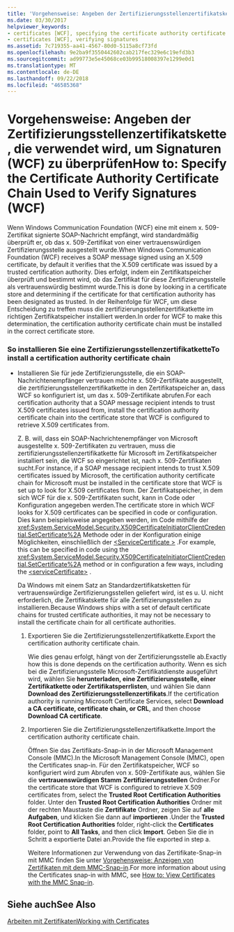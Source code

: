 ```yaml
---
title: 'Vorgehensweise: Angeben der Zertifizierungsstellenzertifikatskette, die verwendet wird, um Signaturen (WCF) zu überprüfen'
ms.date: 03/30/2017
helpviewer_keywords:
- certificates [WCF], specifying the certificate authority certificate chain
- certificates [WCF], verifying signatures
ms.assetid: 7c719355-aa41-4567-80d0-5115a8cf73fd
ms.openlocfilehash: 9e2ba9f3550442602cab217fec329e6c19efd3b3
ms.sourcegitcommit: ad99773e5e45068ce03b99518008397e1299e0d1
ms.translationtype: MT
ms.contentlocale: de-DE
ms.lasthandoff: 09/22/2018
ms.locfileid: "46585368"
---
```

# <a name="how-to-specify-the-certificate-authority-certificate-chain-used-to-verify-signatures-wcf"></a><span data-ttu-id="5531f-102">Vorgehensweise: Angeben der Zertifizierungsstellenzertifikatskette, die verwendet wird, um Signaturen (WCF) zu überprüfen</span><span class="sxs-lookup"><span data-stu-id="5531f-102">How to: Specify the Certificate Authority Certificate Chain Used to Verify Signatures (WCF)</span></span>
<span data-ttu-id="5531f-103">Wenn Windows Communication Foundation (WCF) eine mit einem x. 509-Zertifikat signierte SOAP-Nachricht empfängt, wird standardmäßig überprüft er, ob das x. 509-Zertifikat von einer vertrauenswürdigen Zertifizierungsstelle ausgestellt wurde.</span><span class="sxs-lookup"><span data-stu-id="5531f-103">When Windows Communication Foundation (WCF) receives a SOAP message signed using an X.509 certificate, by default it verifies that the X.509 certificate was issued by a trusted certification authority.</span></span> <span data-ttu-id="5531f-104">Dies erfolgt, indem ein Zertifikatspeicher überprüft und bestimmt wird, ob das Zertifikat für diese Zertifizierungsstelle als vertrauenswürdig bestimmt wurde.</span><span class="sxs-lookup"><span data-stu-id="5531f-104">This is done by looking in a certificate store and determining if the certificate for that certification authority has been designated as trusted.</span></span> <span data-ttu-id="5531f-105">In der Reihenfolge für WCF, um diese Entscheidung zu treffen muss die zertifizierungsstellenzertifikatkette im richtigen Zertifikatspeicher installiert werden.</span><span class="sxs-lookup"><span data-stu-id="5531f-105">In order for WCF to make this determination, the certification authority certificate chain must be installed in the correct certificate store.</span></span>  
  
### <a name="to-install-a-certification-authority-certificate-chain"></a><span data-ttu-id="5531f-106">So installieren Sie eine Zertifizierungsstellenzertifikatkette</span><span class="sxs-lookup"><span data-stu-id="5531f-106">To install a certification authority certificate chain</span></span>  
  
-   <span data-ttu-id="5531f-107">Installieren Sie für jede Zertifizierungsstelle, die ein SOAP-Nachrichtenempfänger vertrauen möchte x. 509-Zertifikate ausgestellt, die zertifizierungsstellenzertifikatkette in den Zertifikatspeicher an, dass WCF so konfiguriert ist, um das x. 509-Zertifikate abrufen.</span><span class="sxs-lookup"><span data-stu-id="5531f-107">For each certification authority that a SOAP message recipient intends to trust X.509 certificates issued from, install the certification authority certificate chain into the certificate store that WCF is configured to retrieve X.509 certificates from.</span></span>  
  
     <span data-ttu-id="5531f-108">Z. B. will, dass ein SOAP-Nachrichtenempfänger von Microsoft ausgestellte x. 509-Zertifikaten zu vertrauen, muss die zertifizierungsstellenzertifikatkette für Microsoft im Zertifikatspeicher installiert sein, die WCF so eingerichtet ist, nach x. 509-Zertifikaten sucht.</span><span class="sxs-lookup"><span data-stu-id="5531f-108">For instance, if a SOAP message recipient intends to trust X.509 certificates issued by Microsoft, the certification authority certificate chain for Microsoft must be installed in the certificate store that WCF is set up to look for X.509 certificates from.</span></span> <span data-ttu-id="5531f-109">Der Zertifikatspeicher, in dem sich WCF für die x. 509-Zertifikaten sucht, kann in Code oder Konfiguration angegeben werden.</span><span class="sxs-lookup"><span data-stu-id="5531f-109">The certificate store in which WCF looks for X.509 certificates can be specified in code or configuration.</span></span> <span data-ttu-id="5531f-110">Dies kann beispielsweise angegeben werden, im Code mithilfe der <xref:System.ServiceModel.Security.X509CertificateInitiatorClientCredential.SetCertificate%2A> Methode oder in der Konfiguration einige Möglichkeiten, einschließlich der [ \<ServiceCertificate >](../../../../docs/framework/configure-apps/file-schema/wcf/servicecertificate-of-clientcredentials-element.md) .</span><span class="sxs-lookup"><span data-stu-id="5531f-110">For example, this can be specified in code using the <xref:System.ServiceModel.Security.X509CertificateInitiatorClientCredential.SetCertificate%2A> method or in configuration a few ways, including the [\<serviceCertificate>](../../../../docs/framework/configure-apps/file-schema/wcf/servicecertificate-of-clientcredentials-element.md) .</span></span>  
  
     <span data-ttu-id="5531f-111">Da Windows mit einem Satz an Standardzertifikatsketten für vertrauenswürdige Zertifizierungsstellen geliefert wird, ist es u. U. nicht erforderlich, die Zertifikatskette für alle Zertifizierungsstellen zu installieren.</span><span class="sxs-lookup"><span data-stu-id="5531f-111">Because Windows ships with a set of default certificate chains for trusted certificate authorities, it may not be necessary to install the certificate chain for all certificate authorities.</span></span>  
  
    1.  <span data-ttu-id="5531f-112">Exportieren Sie die Zertifizierungsstellenzertifikatkette.</span><span class="sxs-lookup"><span data-stu-id="5531f-112">Export the certification authority certificate chain.</span></span>  
  
         <span data-ttu-id="5531f-113">Wie dies genau erfolgt, hängt von der Zertifizierungsstelle ab.</span><span class="sxs-lookup"><span data-stu-id="5531f-113">Exactly how this is done depends on the certification authority.</span></span> <span data-ttu-id="5531f-114">Wenn es sich bei die Zertifizierungsstelle Microsoft-Zertifikatdienste ausgeführt wird, wählen Sie **herunterladen, eine Zertifizierungsstelle, einer Zertifikatkette oder Zertifikatsperrlisten**, und wählen Sie dann **Download des Zertifizierungsstellenzertifikats**.</span><span class="sxs-lookup"><span data-stu-id="5531f-114">If the certification authority is running Microsoft Certificate Services, select **Download a CA certificate, certificate chain, or CRL**, and then choose **Download CA certificate**.</span></span>  
  
    2.  <span data-ttu-id="5531f-115">Importieren Sie die Zertifizierungsstellenzertifikatkette.</span><span class="sxs-lookup"><span data-stu-id="5531f-115">Import the certification authority certificate chain.</span></span>  
  
         <span data-ttu-id="5531f-116">Öffnen Sie das Zertifikats-Snap-in in der Microsoft Management Console (MMC).</span><span class="sxs-lookup"><span data-stu-id="5531f-116">In the Microsoft Management Console (MMC), open the Certificates snap-in.</span></span> <span data-ttu-id="5531f-117">Für den Zertifikatspeicher, WCF so konfiguriert wird zum Abrufen von x. 509-Zertifikate aus, wählen Sie die **vertrauenswürdigen Stamm** **Zertifizierungsstellen** Ordner.</span><span class="sxs-lookup"><span data-stu-id="5531f-117">For the certificate store that WCF is configured to retrieve X.509 certificates from, select the **Trusted Root** **Certification Authorities** folder.</span></span> <span data-ttu-id="5531f-118">Unter den **Trusted Root Certification Authorities** Ordner mit der rechten Maustaste die **Zertifikate** Ordner, zeigen Sie auf **alle Aufgaben**, und klicken Sie dann auf **importieren** .</span><span class="sxs-lookup"><span data-stu-id="5531f-118">Under the **Trusted Root Certification Authorities** folder, right-click the **Certificates** folder, point to **All Tasks**, and then click **Import**.</span></span> <span data-ttu-id="5531f-119">Geben Sie die in Schritt a exportierte Datei an.</span><span class="sxs-lookup"><span data-stu-id="5531f-119">Provide the file exported in step a.</span></span>  
  
         <span data-ttu-id="5531f-120">Weitere Informationen zur Verwendung von das Zertifikate-Snap-in mit MMC finden Sie unter [Vorgehensweise: Anzeigen von Zertifikaten mit dem MMC-Snap-in](../../../../docs/framework/wcf/feature-details/how-to-view-certificates-with-the-mmc-snap-in.md).</span><span class="sxs-lookup"><span data-stu-id="5531f-120">For more information about using the Certificates snap-in with MMC, see [How to: View Certificates with the MMC Snap-in](../../../../docs/framework/wcf/feature-details/how-to-view-certificates-with-the-mmc-snap-in.md).</span></span>  
  
## <a name="see-also"></a><span data-ttu-id="5531f-121">Siehe auch</span><span class="sxs-lookup"><span data-stu-id="5531f-121">See Also</span></span>  
 [<span data-ttu-id="5531f-122">Arbeiten mit Zertifikaten</span><span class="sxs-lookup"><span data-stu-id="5531f-122">Working with Certificates</span></span>](../../../../docs/framework/wcf/feature-details/working-with-certificates.md)
